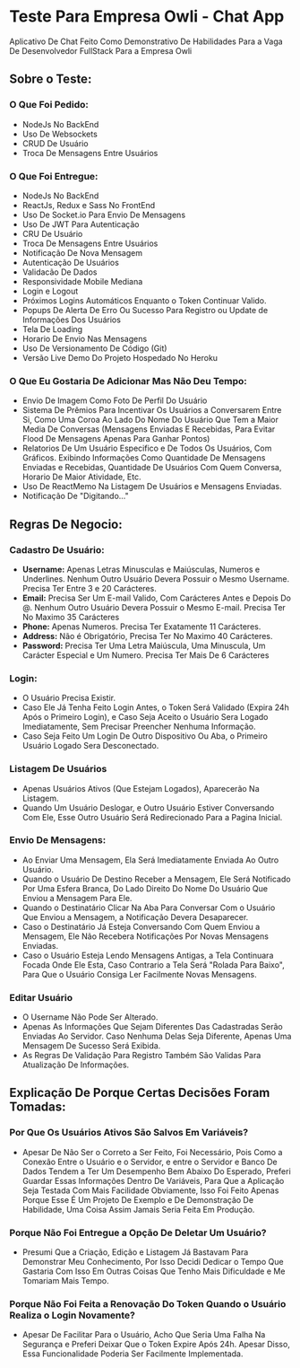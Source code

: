 # Teste Para Empresa Owli - Chat App

Aplicativo De Chat Feito Como Demonstrativo De Habilidades Para a Vaga De Desenvolvedor FullStack Para a Empresa Owli

## Sobre o Teste:

### O Que Foi Pedido:
* NodeJs No BackEnd
* Uso De Websockets
* CRUD De Usuário
* Troca De Mensagens Entre Usuários

### O Que Foi Entregue:
* NodeJs No BackEnd
* ReactJs, Redux e Sass No FrontEnd
* Uso De Socket.io Para Envio De Mensagens
* Uso De JWT Para Autenticação
* CRU De Usuário
* Troca De Mensagens Entre Usuários
* Notificação De Nova Mensagem
* Autenticação De Usuários
* Validacão De Dados
* Responsividade Mobile Mediana
* Login e Logout
* Próximos Logins Automáticos Enquanto o Token Continuar Valido.
* Popups De Alerta De Erro Ou Sucesso Para Registro ou Update de Informações Dos Usuários
* Tela De Loading
* Horario De Envio Nas Mensagens
* Uso De Versionamento De Código (Git)
* Versão Live Demo Do Projeto Hospedado No Heroku

### O Que Eu Gostaria De Adicionar Mas Não Deu Tempo:
* Envio De Imagem Como Foto De Perfil Do Usuário
* Sistema De Prêmios Para Incentivar Os Usuários a Conversarem Entre Si, Como Uma Coroa Ao Lado Do Nome Do Usuário Que Tem a Maior Media De Conversas (Mensagens Enviadas E Recebidas, Para Evitar Flood De Mensagens Apenas Para Ganhar Pontos)
* Relatorios De Um Usuário Especifico e De Todos Os Usuários, Com Gráficos. Exibindo Informações Como Quantidade De Mensagens Enviadas e Recebidas, Quantidade De Usuários Com Quem Conversa, Horario De Maior Atividade, Etc.
* Uso De ReactMemo Na Listagem De Usuários e Mensagens Enviadas.
* Notificação De "Digitando..."

## Regras De Negocio:

### Cadastro De Usuário:
* **Username:** Apenas Letras Minusculas e Maiúsculas, Numeros e Underlines. Nenhum Outro Usuário Devera Possuir o Mesmo Username. Precisa Ter Entre 3 e 20 Carácteres.
* **Email:** Precisa Ser Um E-mail Valido, Com Carácteres Antes e Depois Do @. Nenhum Outro Usuário Devera Possuir o Mesmo E-mail. Precisa Ter No Maximo 35 Carácteres
* **Phone:** Apenas Numeros. Precisa Ter Exatamente 11 Carácteres.
* **Address:** Não é Obrigatório, Precisa Ter No Maximo 40 Carácteres.
* **Password:** Precisa Ter Uma Letra Maiúscula, Uma Minuscula, Um Carácter Especial e Um Numero. Precisa Ter Mais De 6 Carácteres

### Login:
* O Usuário Precisa Existir.
* Caso Ele Já Tenha Feito Login Antes, o Token Será Validado (Expira 24h Após o Primeiro Login), e Caso Seja Aceito o Usuário Sera Logado Imediatamente, Sem Precisar Preencher Nenhuma Informação.
* Caso Seja Feito Um Login De Outro Dispositivo Ou Aba, o Primeiro Usuário Logado Sera Desconectado.

### Listagem De Usuários
* Apenas Usuários Ativos (Que Estejam Logados), Aparecerão Na Listagem.
* Quando Um Usuário Deslogar, e Outro Usuário Estiver Conversando Com Ele, Esse Outro Usuário Será Redirecionado Para a Pagina Inicial.

### Envio De Mensagens:
* Ao Enviar Uma Mensagem, Ela Será Imediatamente Enviada Ao Outro Usuário.
* Quando o Usuário De Destino Receber a Mensagem, Ele Será Notificado Por Uma Esfera Branca, Do Lado Direito Do Nome Do Usuário Que Enviou a Mensagem Para Ele.
* Quando o Destinatário Clicar Na Aba Para Conversar Com o Usuário Que Enviou a Mensagem, a Notificação Devera Desaparecer.
* Caso o Destinatário Já Esteja Conversando Com Quem Enviou a Mensagem, Ele Não Recebera Notificações Por Novas Mensagens Enviadas.
* Caso o Usuário Esteja Lendo Mensagens Antigas, a Tela Continuara Focada Onde Ele Esta, Caso Contrario a Tela Será "Rolada Para Baixo", Para Que o Usuário Consiga Ler Facilmente Novas Mensagens.

### Editar Usuário
* O Username Não Pode Ser Alterado.
* Apenas As Informações Que Sejam Diferentes Das Cadastradas Serão Enviadas Ao Servidor. Caso Nenhuma Delas Seja Diferente, Apenas Uma Mensagem De Sucesso Será Exibida.
* As Regras De Validação Para Registro Também São Validas Para Atualização De Informações.

## Explicação De Porque Certas Decisões Foram Tomadas:

### Por Que Os Usuários Ativos São Salvos Em Variáveis?
* Apesar De Não Ser o Correto a Ser Feito, Foi Necessário, Pois Como a Conexão Entre o Usuário e o Servidor, e entre o Servidor e Banco De Dados Tendem a Ter Um Desempenho Bem Abaixo Do Esperado, Preferi Guardar Essas Informações Dentro De Variáveis, Para Que a Aplicação Seja Testada Com Mais Facilidade Obviamente, Isso Foi Feito Apenas Porque Esse É Um Projeto De Exemplo e De Demonstração De Habilidade, Uma Coisa Assim Jamais Seria Feita Em Produção.

### Porque Não Foi Entregue a Opção De Deletar Um Usuário?
* Presumi Que a Criação, Edição e Listagem Já Bastavam Para Demonstrar Meu Conhecimento, Por Isso Decidi Dedicar o Tempo Que Gastaria Com Isso Em Outras Coisas Que Tenho Mais Dificuldade e Me Tomariam Mais Tempo.

### Porque Não Foi Feita a Renovação Do Token Quando o Usuário Realiza o Login Novamente?
* Apesar De Facilitar Para o Usuário, Acho Que Seria Uma Falha Na Segurança e Preferi Deixar Que o Token Expire Após 24h. Apesar Disso, Essa Funcionalidade Poderia Ser Facilmente Implementada.